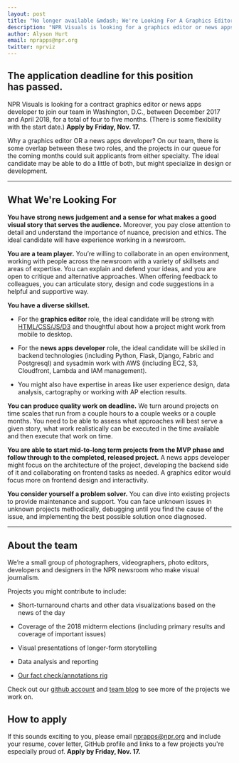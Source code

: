 ```yaml
---
layout: post
title: "No longer available &mdash; We're Looking For A Graphics Editor Or News Apps Developer (Contract)"
description: "NPR Visuals is looking for a graphics editor or news apps developer to join our team in Washington, D.C., between December 2017 and April 2018."
author: Alyson Hurt
email: nprapps@npr.org
twitter: nprviz
---
```


## The application deadline for this position has&nbsp;passed.

NPR Visuals is looking for a contract graphics editor or news apps developer to join our team in Washington, D.C., between December 2017 and April 2018, for a total of four to five months. (There is some flexibility with the start date.) **Apply by Friday, Nov. 17.**

Why a graphics editor OR a news apps developer? On our team, there is some overlap between these two roles, and the projects in our queue for the coming months could suit applicants from either specialty. The ideal candidate may be able to do a little of both, but might specialize in design or development.

----------

## What We're Looking For

**You have strong news judgement and a sense for what makes a good visual story that serves the audience.** Moreover, you pay close attention to detail and understand the importance of nuance, precision and ethics. The ideal candidate will have experience working in a newsroom.

**You are a team player.** You’re willing to collaborate in an open environment, working with people across the newsroom with a variety of skillsets and areas of expertise. You can explain and defend your ideas, and you are open to critique and alternative approaches. When offering feedback to colleagues, you can articulate story, design and code suggestions in a helpful and supportive way.

**You have a diverse skillset.**

- For the **graphics editor** role, the ideal candidate will be strong with [HTML/CSS/JS/D3](https://github.com/nprapps/dailygraphics) and thoughtful about how a project might work from mobile to desktop.

- For the **news apps developer** role, the ideal candidate will be skilled in backend technologies (including Python, Flask, Django, Fabric and Postgresql) and sysadmin work with AWS (including EC2, S3, Cloudfront, Lambda and IAM management).

- You might also have expertise in areas like user experience design, data analysis, cartography or working with AP election results.

**You can produce quality work on deadline.** We turn around projects on time scales that run from a couple hours to a couple weeks or a couple months. You need to be able to assess what approaches will best serve a given story, what work realistically can be executed in the time available and then execute that work on time.

**You are able to start mid-to-long term projects from the MVP phase and follow through to the completed, released project.** A news apps developer might focus on the architecture of the project, developing the backend side of it and collaborating on frontend tasks as needed. A graphics editor would focus more on frontend design and interactivity.

**You consider yourself a problem solver.** You can dive into existing projects to provide maintenance and support. You can face unknown issues in unknown projects methodically, debugging until you find the cause of the issue, and implementing the best possible solution once diagnosed.

---------

## About the team

We’re a small group of photographers, videographers, photo editors, developers and designers in the NPR newsroom who make visual journalism.

Projects you might contribute to include:

* Short-turnaround charts and other data visualizations based on the news of the day

* Coverage of the 2018 midterm elections (including primary results and coverage of important issues)

* Visual presentations of longer-form storytelling

* Data analysis and reporting

* [Our fact check/annotations rig](https://source.opennews.org/articles/how-npr-transcribes-and-fact-checks-debates-live/)

Check out our [github account](https://github.com/nprapps/) and [team blog](http://blog.apps.npr.org) to see more of the projects we work on.

## How to apply

If this sounds exciting to you, please email [nprapps@npr.org](mailto:nprapps@npr.org) and include your resume, cover letter, GitHub profile and links to a few projects you're especially proud of. **Apply by Friday, Nov. 17.**
